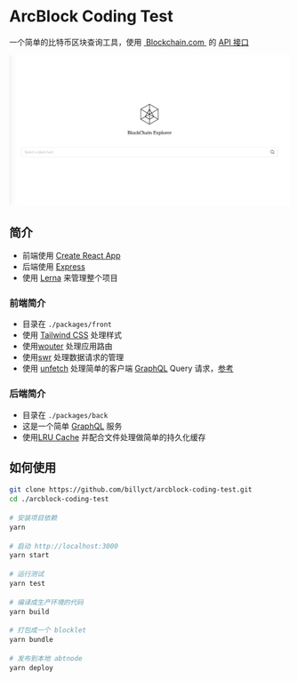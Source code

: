 # ArcBlock Coding Test

一个简单的比特币区块查询工具，使用  [ Blockchain.com ](blockchain.com) 的 [API 接口](https://www.blockchain.com/api/blockchain_api)

![Screenshot](./screenshots/index-page.png)

## 简介

* 前端使用 [Create React App](https://create-react-app.dev/)
* 后端使用 [Express](https://expressjs.com/)
* 使用 [Lerna](https://lerna.js.org/ "Lerna") 来管理整个项目

### 前端简介

* 目录在 `./packages/front`
* 使用 [Tailwind CSS](https://tailwindcss.com) 处理样式
* 使用[wouter](https://github.com/molefrog/woute) 处理应用路由
* 使用[swr](https://swr.vercel.app/) 处理数据请求的管理
* 使用 [unfetch](https://github.com/developit/unfetch) 处理简单的客户端 [GraphQL](https://graphql.org/) Query 请求，[参考](./packages/front/src/fetcher.js)

### 后端简介

* 目录在 `./packages/back`
* 这是一个简单 [GraphQL](https://graphql.org/graphql-js/running-an-express-graphql-server/) 服务
* 使用[LRU Cache](https://github.com/isaacs/node-lru-cache) 并配合文件处理做简单的持久化缓存

## 如何使用

```bash
git clone https://github.com/billyct/arcblock-coding-test.git
cd ./arcblock-coding-test

# 安装项目依赖
yarn

# 启动 http://localhost:3000
yarn start

# 运行测试
yarn test

# 编译成生产环境的代码
yarn build

# 打包成一个 blocklet
yarn bundle

# 发布到本地 abtnode
yarn deploy
```


